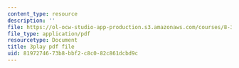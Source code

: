 ```yaml
---
content_type: resource
description: ''
file: https://ol-ocw-studio-app-production.s3.amazonaws.com/courses/8-334-statistical-mechanics-ii-statistical-physics-of-fields-spring-2014/8197274673b8bbf2c8c082c861dcbd9c_h_YZxQJpPv0.pdf
file_type: application/pdf
resourcetype: Document
title: 3play pdf file
uid: 81972746-73b8-bbf2-c8c0-82c861dcbd9c
---
```

